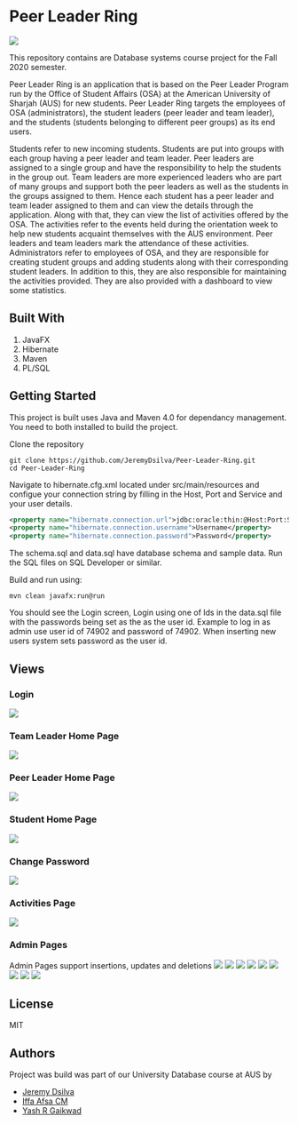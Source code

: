 # Peer Leader Ring 

![](media/Dashboard.png) 

This repository contains are Database systems course project for the Fall 2020 semester.   

Peer Leader Ring is an application that is based on the Peer Leader Program run by the Office of Student Affairs (OSA) at the American University of Sharjah (AUS) for new students.  Peer Leader Ring targets the employees of OSA (administrators), the student leaders (peer leader and team leader), and the students (students belonging to different peer groups) as its end users.    

Students refer to new incoming students. Students are put into groups with each group having a peer leader and team leader. Peer leaders are assigned to a single group and have the responsibility to help the students in the group out. Team leaders are more experienced leaders who are part of many groups and support both the peer leaders as well as the students in the groups assigned to them.  Hence each student has a peer leader and team leader assigned to them and can view the details through the application. Along with that, they can view the list of activities offered by the OSA.  The activities refer to the events held during the orientation week to help new students acquaint themselves with the AUS environment. Peer leaders and team leaders mark the attendance of these activities.  Administrators refer to employees of OSA, and they are responsible for creating student groups and adding students along with their corresponding student leaders. In addition to this, they are also responsible for maintaining the activities provided.  They are also provided with a dashboard to view some statistics. 

## Built With

1. JavaFX
2. Hibernate
3. Maven
4. PL/SQL

## Getting Started

This project is built uses Java and Maven 4.0 for dependancy management. You need to both installed to build the project.

Clone the repository

```
git clone https://github.com/JeremyDsilva/Peer-Leader-Ring.git
cd Peer-Leader-Ring
```

Navigate to hibernate.cfg.xml located under src/main/resources and configue your connection string by filling in the Host, Port and Service and your user details.

```xml
<property name="hibernate.connection.url">jdbc:oracle:thin:@Host:Port:Service</property>
<property name="hibernate.connection.username">Username</property>
<property name="hibernate.connection.password">Password</property>
```
The schema.sql and data.sql have database schema and sample data. Run the SQL files on SQL Developer or similar.

Build and run using:

```
mvn clean javafx:run@run
```

You should see the Login screen, Login using one of Ids in the data.sql file with the passwords being set as the as the user id. Example to log in as admin use user id of 74902 and password of 74902. When inserting new users system sets password as the user id.

## Views

### Login
![](media/Login.png)
### Team Leader Home Page
![](media/Team_Leader_Home.png) 
### Peer Leader Home Page
![](media/Group_List.png)
### Student Home Page
![](media/Student_Homepage.png)
### Change Password
![](media/Change_password.png)
### Activities Page
![](media/List_of_Activities.png)
### Admin Pages
Admin Pages support insertions, updates and deletions
![](media/Admin_Homepage.png)
![](media/List_of_Students.png)
![](media/List_of_Leaders.png)
![](media/Student_Group.png) 
![](media/Mark_Attendance.png) 
![](media/Manage_Admin.png)
![](media/Dashboard.png) 
![](media/Success.png)
![](media/Error.png)




## License
MIT

## Authors
Project was build was part of our University Database course at AUS by

- [Jeremy Dsilva](https://github.com/JeremyDsilva)  
- [Iffa Afsa CM](https://github.com/IffaAfsaCM)  
- [Yash R Gaikwad](https://github.com/YashRGaikwad) 

